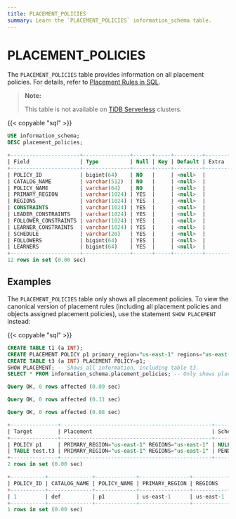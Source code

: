 ```yaml
---
title: PLACEMENT_POLICIES
summary: Learn the `PLACEMENT_POLICIES` information_schema table.
---
```


# PLACEMENT_POLICIES

The `PLACEMENT_POLICIES` table provides information on all placement policies. For details, refer to [Placement Rules in SQL](/placement-rules-in-sql.md).

> **Note:**
>
> This table is not available on [TiDB Serverless](https://docs.pingcap.com/tidbcloud/select-cluster-tier#tidb-serverless) clusters.

{{< copyable "sql" >}}

```sql
USE information_schema;
DESC placement_policies;
```

```sql
+----------------------+---------------+------+-----+---------+-------+
| Field                | Type          | Null | Key | Default | Extra |
+----------------------+---------------+------+-----+---------+-------+
| POLICY_ID            | bigint(64)    | NO   |     | <null>  |       |
| CATALOG_NAME         | varchar(512)  | NO   |     | <null>  |       |
| POLICY_NAME          | varchar(64)   | NO   |     | <null>  |       |
| PRIMARY_REGION       | varchar(1024) | YES  |     | <null>  |       |
| REGIONS              | varchar(1024) | YES  |     | <null>  |       |
| CONSTRAINTS          | varchar(1024) | YES  |     | <null>  |       |
| LEADER_CONSTRAINTS   | varchar(1024) | YES  |     | <null>  |       |
| FOLLOWER_CONSTRAINTS | varchar(1024) | YES  |     | <null>  |       |
| LEARNER_CONSTRAINTS  | varchar(1024) | YES  |     | <null>  |       |
| SCHEDULE             | varchar(20)   | YES  |     | <null>  |       |
| FOLLOWERS            | bigint(64)    | YES  |     | <null>  |       |
| LEARNERS             | bigint(64)    | YES  |     | <null>  |       |
+----------------------+---------------+------+-----+---------+-------+
12 rows in set (0.00 sec)
```

## Examples

The `PLACEMENT_POLICIES` table only shows all placement policies. To view the canonical version of placement rules (including all placement policies and objects assigned placement policies), use the statement `SHOW PLACEMENT` instead:

{{< copyable "sql" >}}

```sql
CREATE TABLE t1 (a INT); 
CREATE PLACEMENT POLICY p1 primary_region="us-east-1" regions="us-east-1";
CREATE TABLE t3 (a INT) PLACEMENT POLICY=p1;
SHOW PLACEMENT; -- Shows all information, including table t3.
SELECT * FROM information_schema.placement_policies; -- Only shows placement policies, excluding t3.
```

```sql
Query OK, 0 rows affected (0.09 sec)

Query OK, 0 rows affected (0.11 sec)

Query OK, 0 rows affected (0.08 sec)

+---------------+------------------------------------------------+------------------+
| Target        | Placement                                      | Scheduling_State |
+---------------+------------------------------------------------+------------------+
| POLICY p1     | PRIMARY_REGION="us-east-1" REGIONS="us-east-1" | NULL             |
| TABLE test.t3 | PRIMARY_REGION="us-east-1" REGIONS="us-east-1" | PENDING          |
+---------------+------------------------------------------------+------------------+
2 rows in set (0.00 sec)

+-----------+--------------+-------------+----------------+-----------+-------------+--------------------+----------------------+---------------------+----------+-----------+----------+
| POLICY_ID | CATALOG_NAME | POLICY_NAME | PRIMARY_REGION | REGIONS   | CONSTRAINTS | LEADER_CONSTRAINTS | FOLLOWER_CONSTRAINTS | LEARNER_CONSTRAINTS | SCHEDULE | FOLLOWERS | LEARNERS |
+-----------+--------------+-------------+----------------+-----------+-------------+--------------------+----------------------+---------------------+----------+-----------+----------+
| 1         | def          | p1          | us-east-1      | us-east-1 |             |                    |                      |                     |          | 2         | 0        |
+-----------+--------------+-------------+----------------+-----------+-------------+--------------------+----------------------+---------------------+----------+-----------+----------+
1 rows in set (0.00 sec)
```
